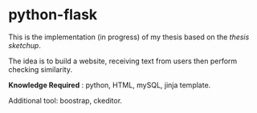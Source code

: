 # python-flask

This is the implementation (in progress) of my thesis based on the *thesis sketchup*. 

The idea is to build a website, receiving text from users then perform checking similarity. 

**Knowledge Required** : python, HTML, mySQL, jinja template.

Additional tool: boostrap, ckeditor. 

